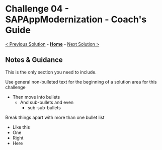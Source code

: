 # Challenge 04 - SAPAppModernization - Coach's Guide 

[< Previous Solution](./Solution-03.md) - **[Home](./README.md)** - [Next Solution >](./Solution-05.md)

## Notes & Guidance
This is the only section you need to include.

Use general non-bulleted text for the beginning of a solution area for this challenge
- Then move into bullets
    - And sub-bullets and even
        - sub-sub-bullets

Break things apart with more than one bullet list
- Like this 
- One
- Right
- Here
